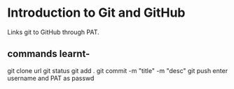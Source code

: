 # Introduction to Git and GitHub
Links git to GitHub through PAT.

## commands learnt-
git clone url
git status
git add .
git commit -m "title" -m "desc"
git push
enter username and PAT as passwd


